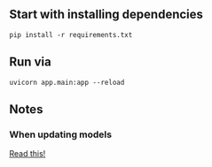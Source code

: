 ## Start with installing dependencies
```
pip install -r requirements.txt

```

## Run via
```
uvicorn app.main:app --reload
```


## Notes

### When updating models

[Read this!](https://fastapi.blog/blog/posts/2023-07-20-fastapi-sqlalchemy-migrations-guide/#step-6-generating-a-migration)